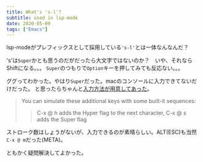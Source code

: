 ```yaml
---
title: What's 's-l'?
subtitle: used in lsp-mode
date: 2020-05-09
tags: ["Emacs"]
---
```

lsp-modeがプレフィックスとして採用している`'s-l'`とは一体なんなんだ？

's'は`Super`かとも思うのだがだったら大文字ではないのか？　いや、それならShiftになる。。。
`Super`のつもりで`Option`キーを押してみても反応ない。。。

ググってわかった。やはり`Super`だった。macのコンソールに入力できてないだけだった。
と思ったらちゃんと[入力方法が用意してあった](https://emacs.stackexchange.com/questions/55199/what-are-these-prefix-commands-that-start-with-s-l)。

> You can simulate these additional keys with some built-it sequences:
>>   C-x @ h adds the Hyper flag to the next character, C-x @ s adds the Super flag

ストローク数はしょうがないが、入力できるのが素晴らしい。ALT(ESC)も当然`C-x @ m`だった(META)。

ともかく疑問解決してよかった。


